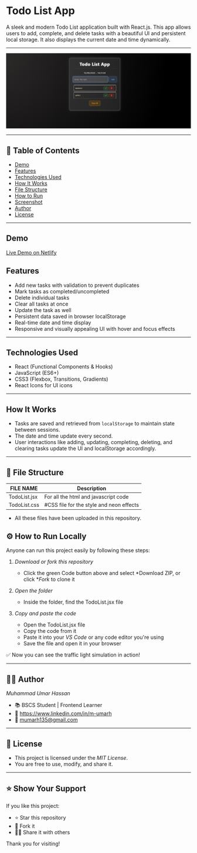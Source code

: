# Todo List App

A sleek and modern Todo List application built with React.js. This app allows users to add, complete, and delete tasks with a beautiful UI and persistent local storage. It also displays the current date and time dynamically.

---

![TODO-LIST-APP](Screenshot.png)

---

## 📌 Table of Contents

- [Demo](#demo)
- [Features](#features)
- [Technologies Used](#technologies-used)
- [How It Works](#how-it-works)
- [File Structure](#file-structure)
- [How to Run](#how-to-run)
- [Screenshot](#screenshot)
- [Author](#author)
- [License](#license)

---

## Demo

[Live Demo on Netlify](https://todo-app-mumar.netlify.app)


## Features

- Add new tasks with validation to prevent duplicates
- Mark tasks as completed/uncompleted
- Delete individual tasks
- Clear all tasks at once
- Update the task as well
- Persistent data saved in browser localStorage
- Real-time date and time display
- Responsive and visually appealing UI with hover and focus effects

---

## Technologies Used

- React (Functional Components & Hooks)
- JavaScript (ES6+)
- CSS3 (Flexbox, Transitions, Gradients)
- React Icons for UI icons

---

## How It Works

- Tasks are saved and retrieved from `localStorage` to maintain state between sessions.
- The date and time update every second.
- User interactions like adding, updating, completing, deleting, and clearing tasks update the UI and localStorage accordingly.

---

## 📁 File Structure

|  FILE NAME     | Description                              |
|----------------|------------------------------------------|
| TodoList.jsx   | For all the html and javascript code     |
| TodoList.css   | #CSS file for the style and neon effects |

- All these files have been uploaded in this repository.


## ⚙ How to Run Locally

Anyone can run this project easily by following these steps:

1. *Download or fork this repository*
   - Click the green Code button above and select *Download ZIP, or click **Fork* to clone it

2. *Open the folder*
   - Inside the folder, find the TodoList.jsx file

3. *Copy and paste the code*
   - Open the TodoList.jsx file
   - Copy the code from it
   - Paste it into your *VS Code* or any code editor you're using
   - Save the file and open it in your browser

✅ Now you can see the traffic light simulation in action!

---

## 🙋‍♂ Author

*Muhammad Umar Hassan*  
- 📚 BSCS Student | Frontend Learner  
- 🔗 https://www.linkedin.com/in/m-umarh
- 📧 mumarh135@gmail.com

---

## 📄 License

- This project is licensed under the *MIT License*.
- You are free to use, modify, and share it.

---

## ⭐ Show Your Support

If you like this project:

- ⭐ Star this repository  
- 🍴 Fork it  
- 🧑‍💻 Share it with others

Thank you for visiting!
